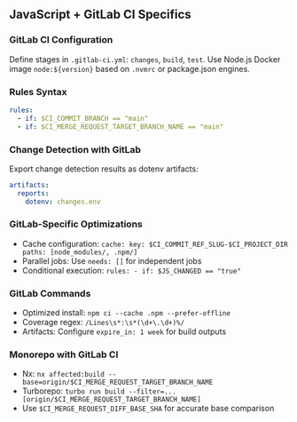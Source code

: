 ## JavaScript + GitLab CI Specifics

### GitLab CI Configuration
Define stages in `.gitlab-ci.yml`: `changes`, `build`, `test`. Use Node.js Docker image `node:${version}` based on `.nvmrc` or package.json engines.

### Rules Syntax
```yaml
rules:
  - if: $CI_COMMIT_BRANCH == "main"
  - if: $CI_MERGE_REQUEST_TARGET_BRANCH_NAME == "main"
```

### Change Detection with GitLab
Export change detection results as dotenv artifacts:
```yaml
artifacts:
  reports:
    dotenv: changes.env
```

### GitLab-Specific Optimizations
- Cache configuration: `cache: key: $CI_COMMIT_REF_SLUG-$CI_PROJECT_DIR paths: [node_modules/, .npm/]`
- Parallel jobs: Use `needs: []` for independent jobs
- Conditional execution: `rules: - if: $JS_CHANGED == "true"`

### GitLab Commands
- Optimized install: `npm ci --cache .npm --prefer-offline`
- Coverage regex: `/Lines\s*:\s*(\d+\.\d+)%/`
- Artifacts: Configure `expire_in: 1 week` for build outputs

### Monorepo with GitLab CI
- Nx: `nx affected:build --base=origin/$CI_MERGE_REQUEST_TARGET_BRANCH_NAME`
- Turborepo: `turbo run build --filter=...[origin/$CI_MERGE_REQUEST_TARGET_BRANCH_NAME]`
- Use `$CI_MERGE_REQUEST_DIFF_BASE_SHA` for accurate base comparison